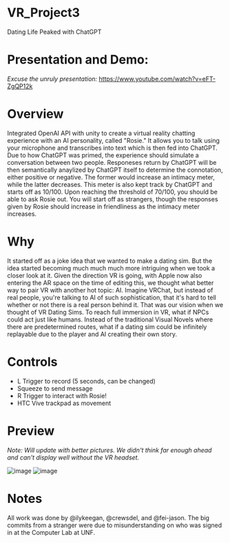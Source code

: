 # VR_Project3
 Dating Life Peaked with ChatGPT

 # Presentation and Demo: 
 _Excuse the unruly presentation:_
 https://www.youtube.com/watch?v=eFT-ZgQP12k

 # Overview 
 Integrated OpenAI API with unity to create a virtual reality chatting experience with an AI personality, called "Rosie." It allows you to talk using your microphone and transcribes into text which is then fed into ChatGPT. Due to how ChatGPT was primed, the experience should simulate a conversation between two people. Responeses return by ChatGPT will be then semantically anaylized by ChatGPT itself to determine the connotation, either positive or negative. The former would increase an intimacy meter, while the latter decreases. This meter is also kept track by ChatGPT and starts off as 10/100. Upon reaching the threshold of 70/100, you should be able to ask Rosie out. You will start off as strangers, though the responses given by Rosie should increase in friendliness as the intimacy meter increases.

# Why
It started off as a joke idea that we wanted to make a dating sim. But the idea started becoming much much much more intriguing when we took a closer look at it. Given the direction VR is going, with Apple now also entering the AR space on the time of editing this, we thought what better way to pair VR with another hot topic: AI. Imagine VRChat, but instead of real people, you're talking to AI of such sophistication, that it's hard to tell whether or not there is a real person behind it. That was our vision when we thought of VR Dating Sims. To reach full immersion in VR, what if NPCs could act just like humans. Instead of the traditional Visual Novels where there are predetermined routes, what if a dating sim could be infinitely replayable due to the player and AI creating their own story.

# Controls
- L Trigger to record (5 seconds, can be changed)
- Squeeze to send message
- R Trigger to interact with Rosie!
- HTC Vive trackpad as movement


# Preview
_Note: Will update with better pictures. We didn't think far enough ahead and can't display well without the VR headset._

![image](https://github.com/fei-jason/VR_Project3/assets/101422560/60582b24-a7cb-424b-818c-b73b61b8cf3d)
![image](https://github.com/fei-jason/VR_Project3/assets/101422560/01006461-2da8-474a-b492-a02f86c16edb)


 # Notes
 All work was done by @ilykeegan, @crewsdel, and @fei-jason. The big commits from a stranger were due to misunderstanding on who was signed in at the Computer Lab at UNF.

